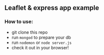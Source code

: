 ## Leaflet & express app example

### How to use:
- git clone this repo
- run `mongod` to prepare your db
- run `nodemon` or `node server.js`
- check it out in your browser!
